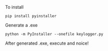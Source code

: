 To install

```
pip install pyinstaller
```

Generate a .exe
```
python -m PyInstaller --onefile keylogger.py
```

After generated .exe, execute and noice!
